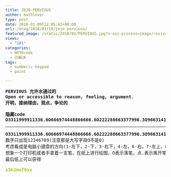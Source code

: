 ```yaml
---
title: JOJO-PERVIOUS
author: mathlover
type: post
date: 2018-01-09T22:05:42+00:00
url: /blog/2018/01/10/jojo-pervious/
featured_image: /static/2018/01/PERVIOUS.jpg?x-oss-process=image/resize,m_fill,w_568,h_220
views:
  - "101"
categories:
  - WOTDcode
  - 已解决
tags:
  - numberic keypad
  - paint

---
```

<pre><strong>PERVIOUS 允许水通过的
Open or accessible to reason, feeling, argument.
开明，接纳理由，观点，争论的

隐藏code
O3311999911336.6O666974448866666.6O222288663377996.3O9663141166666.6O888893222888932226.9O88822236698886.6O6666444423644226.666666O788966322147999.66O33336.6O9999.2222O77774.4O11111
<!--more--></strong></pre>

* * *

<pre><strong>O3311999911336.6O666974448866666.6O222288663377996.3O9663141166666.6O888893222888932226.9O88822236698886.6O6666444423644226.666666O788966322147999.66O33336.6O9999.2222O77774.4O11111
</strong>数字只出现12346789(注意那是大写字母O不是0)
考虑看成是电脑小键盘的方向(1-左下，2-下，3-右下，4-左，6-右，7-左上，8-上，9-右上)
想象一个打印机或者手拿着一支笔，在纸上进行绘图，O表示落笔，点.表示离开笔，数字按照上面规矩表示笔的移动方向
最后纸上可以获得
<strong>
<span style="color: #99cc00;">x5k2muf0xx</span>
</strong></pre>